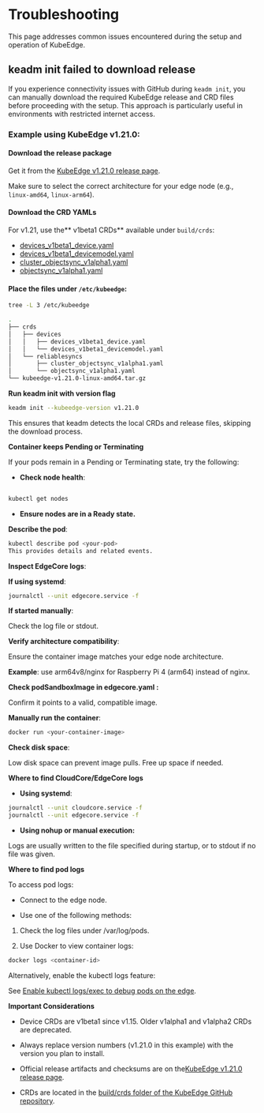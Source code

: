 
# **Troubleshooting**

This page addresses common issues encountered during the setup and operation of KubeEdge.

## **keadm init failed to download release**
If you experience connectivity issues with GitHub during `keadm init`, you can manually download the required KubeEdge release and CRD files before proceeding with the setup. This approach is particularly useful in environments with restricted internet access.

### Example using **KubeEdge v1.21.0**:

#### **Download the release package**

Get it from the [KubeEdge v1.21.0 release page](https://github.com/kubeedge/kubeedge/releases/tag/v1.21.0).

Make sure to select the correct architecture for your edge node (e.g., `linux-amd64`, `linux-arm64`).

#### **Download the CRD YAMLs**

For v1.21, use the** v1beta1 CRDs** available under `build/crds`:
* [devices_v1beta1_device.yaml](https://github.com/kubeedge/kubeedge/blob/v1.21.0/build/crds/devices/devices_v1beta1_device.yaml)
* [devices_v1beta1_devicemodel.yaml](https://github.com/kubeedge/kubeedge/blob/v1.21.0/build/crds/devices/devices_v1beta1_devicemodel.yaml)
* [cluster_objectsync_v1alpha1.yaml](https://github.com/kubeedge/kubeedge/blob/v1.21.0/build/crds/reliablesyncs/cluster_objectsync_v1alpha1.yaml)
* [objectsync_v1alpha1.yaml](https://github.com/kubeedge/kubeedge/blob/v1.21.0/build/crds/reliablesyncs/objectsync_v1alpha1.yaml)

#### **Place the files under `/etc/kubeedge`**:

```bash
tree -L 3 /etc/kubeedge

.
├── crds
│   ├── devices
│   │   ├── devices_v1beta1_device.yaml
│   │   └── devices_v1beta1_devicemodel.yaml
│   └── reliablesyncs
│       ├── cluster_objectsync_v1alpha1.yaml
│       └── objectsync_v1alpha1.yaml
└── kubeedge-v1.21.0-linux-amd64.tar.gz
```

**Run keadm init with version flag**

```bash
keadm init --kubeedge-version v1.21.0
```
This ensures that keadm detects the local CRDs and release files, skipping the download process.

**Container keeps Pending or Terminating**

If your pods remain in a Pending or Terminating state, try the following:

- **Check node health**:

```bash

kubectl get nodes
```
- **Ensure nodes are in a Ready state.**

**Describe the pod**:

```bash
kubectl describe pod <your-pod>
This provides details and related events.

```

**Inspect EdgeCore logs**:

**If using systemd**:

```bash
journalctl --unit edgecore.service -f
```
**If started manually**:

Check the log file or stdout.

**Verify architecture compatibility**:

Ensure the container image matches your edge node architecture.

**Example**: use arm64v8/nginx for Raspberry Pi 4 (arm64) instead of nginx.

**Check podSandboxImage in edgecore.yaml :**


Confirm it points to a valid, compatible image.

**Manually run the container**:

```bash
docker run <your-container-image>
```
**Check disk space**:

Low disk space can prevent image pulls. Free up space if needed.

**Where to find CloudCore/EdgeCore logs**

- **Using systemd**:

```bash
journalctl --unit cloudcore.service -f
journalctl --unit edgecore.service -f
```
- **Using nohup or manual execution:**

Logs are usually written to the file specified during startup, or to stdout if no file was given.

**Where to find pod logs**

To access pod logs:

- Connect to the edge node.

- Use one of the following methods:

1) Check the log files under /var/log/pods.

2) Use Docker to view container logs:

```bash
docker logs <container-id>
```
Alternatively, enable the kubectl logs feature:

See [Enable kubectl logs/exec to debug pods on the edge](https://kubeedge.io/docs/advanced/debug/).

**Important Considerations**

- Device CRDs are v1beta1 since v1.15. Older v1alpha1 and v1alpha2 CRDs are deprecated.

- Always replace version numbers (v1.21.0 in this example) with the version you plan to install.

- Official release artifacts and checksums are on the[KubeEdge v1.21.0 release page](https://github.com/kubeedge/kubeedge/releases/tag/v1.21.0).

- CRDs are located in the [build/crds folder of the KubeEdge GitHub repository](https://github.com/kubeedge/kubeedge/tree/v1.21.0/build/crds).


